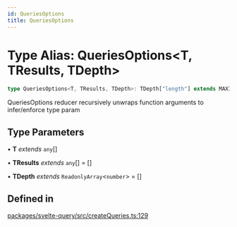 ```yaml
---
id: QueriesOptions
title: QueriesOptions
---
```


# Type Alias: QueriesOptions\<T, TResults, TDepth\>

```ts
type QueriesOptions<T, TResults, TDepth>: TDepth["length"] extends MAXIMUM_DEPTH ? QueryObserverOptionsForCreateQueries[] : T extends [] ? [] : T extends [infer Head] ? [...TResults, GetQueryObserverOptionsForCreateQueries<Head>] : T extends [infer Head, ...(infer Tails)] ? QueriesOptions<[...Tails], [...TResults, GetQueryObserverOptionsForCreateQueries<Head>], [...TDepth, 1]> : ReadonlyArray<unknown> extends T ? T : T extends QueryObserverOptionsForCreateQueries<infer TQueryFnData, infer TError, infer TData, infer TQueryKey>[] ? QueryObserverOptionsForCreateQueries<TQueryFnData, TError, TData, TQueryKey>[] : QueryObserverOptionsForCreateQueries[];
```

QueriesOptions reducer recursively unwraps function arguments to infer/enforce type param

## Type Parameters

• **T** _extends_ `any`[]

• **TResults** _extends_ `any`[] = []

• **TDepth** _extends_ `ReadonlyArray`\<`number`\> = []

## Defined in

[packages/svelte-query/src/createQueries.ts:129](https://github.com/TanStack/query/blob/dac5da5416b82b0be38a8fb34dde1fc6670f0a59/packages/svelte-query/src/createQueries.ts#L129)
